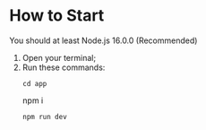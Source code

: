 # How to Start

You should at least Node.js 16.0.0 (Recommended)

1. Open your terminal;
2. Run these commands: 
    ```
    cd app
    ```
    npm i
    ```
    npm run dev
    ```